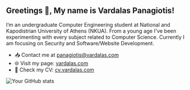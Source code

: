 ## Greetings 👋, My name is Vardalas Panagiotis! 

I’m an undergraduate Computer Engineering student at National and Kapodistrian University of Athens (NKUA). From a young age I've been experimenting with every subject related to Computer Science. Currently I am focusing on Security and Software/Website Development.

-  📥 Contact me at [panagiotis@vardalas.com](mailto:panagiotis@vardalas.com)
-  🌐 Visit my page: [vardalas.com](https://vardalas.com)
-  📄 Check my CV: [cv.vardalas.com](https://cv.vardalas.com)
  
![Your GitHub stats](https://github-readme-stats.vercel.app/api?username=pvardalas&show_icons=true)
